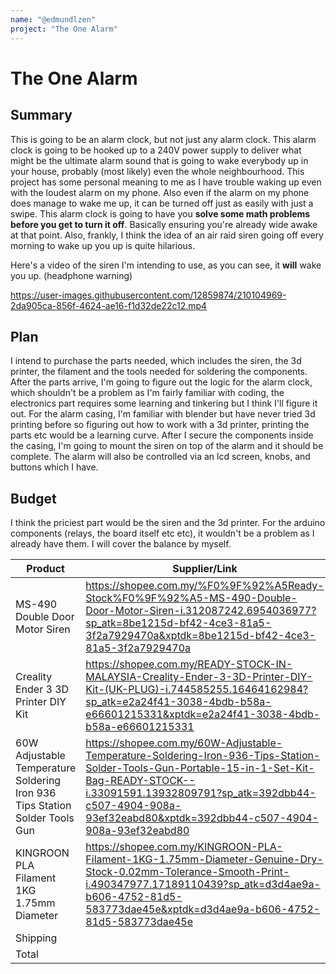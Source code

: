 ```yaml
---
name: "@edmundlzen"
project: "The One Alarm"
---
```


# The One Alarm

## Summary

This is going to be an alarm clock, but not just any alarm clock. This alarm clock is going to be hooked up to a 240V power supply to deliver what might be the ultimate alarm sound that is going to wake everybody up in your house, probably (most likely) even the whole neighbourhood. This project has some personal meaning to me as I have trouble waking up even with the loudest alarm on my phone. Also even if the alarm on my phone does manage to wake me up, it can be turned off just as easily with just a swipe. This alarm clock is going to have you **solve some math problems before you get to turn it off**. Basically ensuring you're already wide awake at that point. Also, frankly, I think the idea of an air raid siren going off every morning to wake up you up is quite hilarious.

Here's a video of the siren I'm intending to use, as you can see, it **will** wake you up. (headphone warning)

https://user-images.githubusercontent.com/12859874/210104969-2da905ca-856f-4624-ae16-f1d32de22c12.mp4

## Plan

I intend to purchase the parts needed, which includes the siren, the 3d printer, the filament and the tools needed for soldering the components. After the parts arrive, I'm going to figure out the logic for the alarm clock, which shouldn't be a problem as I'm fairly familiar with coding, the electronics part requires some learning and tinkering but I think I'll figure it out. For the alarm casing, I'm familiar with blender but have never tried 3d printing before so figuring out how to work with a 3d printer, printing the parts etc would be a learning curve. After I secure the components inside the casing, I'm going to mount the siren on top of the alarm and it should be complete. The alarm will also be controlled via an lcd screen, knobs, and buttons which I have.

## Budget

I think the priciest part would be the siren and the 3d printer. For the arduino components (relays, the board itself etc etc), it wouldn't be a problem as I already have them. I will cover the balance by myself.

| Product         | Supplier/Link                         | Cost   |
| --------------- | ------------------------------------- | ------ |
| MS-490 Double Door Motor Siren | https://shopee.com.my/%F0%9F%92%A5Ready-Stock%F0%9F%92%A5-MS-490-Double-Door-Motor-Siren-i.312087242.6954036977?sp_atk=8be1215d-bf42-4ce3-81a5-3f2a7929470a&xptdk=8be1215d-bf42-4ce3-81a5-3f2a7929470a | $72.45 |
| Creality Ender 3 3D Printer DIY Kit | https://shopee.com.my/READY-STOCK-IN-MALAYSIA-Creality-Ender-3-3D-Printer-DIY-Kit-(UK-PLUG)-i.744585255.16464162984?sp_atk=e2a24f41-3038-4bdb-b58a-e66601215331&xptdk=e2a24f41-3038-4bdb-b58a-e66601215331  | $165.72 |
| 60W Adjustable Temperature Soldering Iron 936 Tips Station Solder Tools Gun | https://shopee.com.my/60W-Adjustable-Temperature-Soldering-Iron-936-Tips-Station-Solder-Tools-Gun-Portable-15-in-1-Set-Kit-Bag-READY-STOCK--i.33091591.13932809791?sp_atk=392dbb44-c507-4904-908a-93ef32eabd80&xptdk=392dbb44-c507-4904-908a-93ef32eabd80 | $7.95 |
| KINGROON PLA Filament 1KG 1.75mm Diameter | https://shopee.com.my/KINGROON-PLA-Filament-1KG-1.75mm-Diameter-Genuine-Dry-Stock-0.02mm-Tolerance-Smooth-Print-i.490347977.17189110439?sp_atk=d3d4ae9a-b606-4752-81d5-583773dae45e&xptdk=d3d4ae9a-b606-4752-81d5-583773dae45e | $9.40 |
| Shipping           |                                       | $4.93 |
| Total           |                                       | $260.45 |
